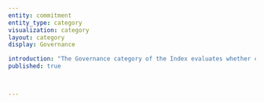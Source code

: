 ```yaml
---
entity: commitment
entity_type: category
visualization: category
layout: category
display: Governance

introduction: "The Governance category of the Index evaluates whether companies demonstrate that it has governance processes in place to ensure that it respects the human rights to freedom of expression and privacy. Both rights are part of the <a href=\"http://www.un.org/en/universal-declaration-human-rights\" target=\"_blank\">Universal Declaration of Human Rights</a> and are enshrined in the <a href=\"http://www.ohchr.org/en/professionalinterest/pages/ccpr.aspx\" target=\"_blank\">International Covenant on Civil and Political Rights</a>. They apply online as well as offline. In order for a company to perform well in this section, the company’s disclosure should at least follow, and ideally surpass, the <a href=\"http://www.ohchr.org/Documents/Publications/GuidingPrinciplesBusinessHR_EN.pdf\" target=\"_blank\">UN Guiding Principles on Business and Human Rights</a> and other industry-specific human rights standards focused on freedom of expression and privacy such as the <a href=\"https://globalnetworkinitiative.org/principles/index.php\" target=\"_blank\">Global Network Initiative.</a>"
published: true



---
```

